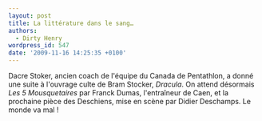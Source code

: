 ```yaml
---
layout: post
title: La littérature dans le sang…
authors:
  - Dirty Henry
wordpress_id: 547
date: '2009-11-16 14:25:35 +0100'
---
```

Dacre Stoker, ancien coach de l'équipe du Canada de Pentathlon, a donné une suite à l'ouvrage culte de Bram Stocker, *Dracula*. On attend désormais *Les 5 Mousquetaires* par Franck Dumas, l'entraîneur de Caen, et la prochaine pièce des Deschiens, mise en scène par Didier Deschamps. Le monde va mal !
